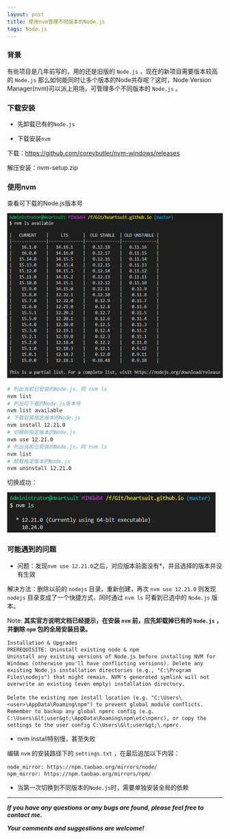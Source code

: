 ```yaml
---
layout: post
title: 使用nvm管理不同版本的Node.js
tags: Node.js
---
```


### 背景

有些项目是几年前写的，用的还是旧版的 `Node.js` ，现在的新项目需要版本较高的 `Node.js` 那么如何能同时让多个版本的Node共存呢？这时，Node Version Manager(nvm)可以派上用场，可管理多个不同版本的 `Node.js` 。

### 下载安装

* 先卸载已有的`Node.js`

* 下载安装`nvm`

下载：https://github.com/coreybutler/nvm-windows/releases

解压安装：nvm-setup.zip

### 使用nvm

查看可下载的Node.js版本号

![2021-05-11-NVM-ls-Avalable.png](https://github.com/heartsuit/heartsuit.github.io/raw/master/pictures/2021-05-11-NVM-ls-Avalable.png)

```bash
# 列出当前已安装的Node.js，同 nvm ls
nvm list
# 列出可下载的Node.js版本号
nvm list available
# 下载安装指定版本的Node.js
nvm install 12.21.0
# 切换到指定版本的Node.js
nvm use 12.21.0
# 列出当前已安装的Node.js，同 nvm ls
nvm list
# 卸载指定版本的Node.js
nvm uninstall 12.21.0
```

切换成功：

![2021-05-11-NVM-ls.png](https://github.com/heartsuit/heartsuit.github.io/raw/master/pictures/2021-05-11-NVM-ls.png)

### 可能遇到的问题

*  问题：发现`nvm use 12.21.0`之后，对应版本前面没有*，并且选择的版本并没有生效

解决方法：删除以前的 `nodejs` 目录，重新创建，再次 `nvm use 12.21.0` 则发现 `nodejs` 目录变成了一个快捷方式，同时通过 `nvm ls` 可看到已选中的 `Node.js` 版本。

Note: **其实官方说明文档已经提示，在安装 `nvm` 前，应先卸载掉已有的 `Node.js` ，并删除 `npm` 包的全局安装目录。**

    Installation & Upgrades
    PREREQUISITE: Uninstall existing node & npm
    Uninstall any existing versions of Node.js before installing NVM for Windows (otherwise you'll have conflicting versions). Delete any existing Node.js installation directories (e.g., "C:\Program Files\nodejs") that might remain. NVM's generated symlink will not overwrite an existing (even empty) installation directory.

    Delete the existing npm install location (e.g. "C:\Users\<user>\AppData\Roaming\npm") to prevent global module conflicts. Remember to backup any global npmrc config (e.g. C:\Users\&lt;user&gt;\AppData\Roaming\npm\etc\npmrc), or copy the settings to the user config C:\Users\&lt;user&gt;\.npmrc.

* nvm install特别慢，甚至失败

编辑 `nvm` 的安装路径下的 `settings.txt` ，在最后追加以下内容：

```
node_mirror: https://npm.taobao.org/mirrors/node/
npm_mirror: https://npm.taobao.org/mirrors/npm/
```

* 当第一次切换到不同版本的`Node.js`时，需要单独安装全局的依赖

---

***If you have any questions or any bugs are found, please feel free to contact me.***

***Your comments and suggestions are welcome!***
